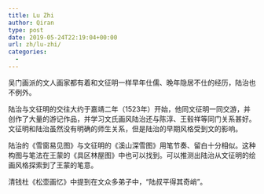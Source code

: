 ```yaml
---
title: Lu Zhi
author: Qiran
type: post
date: 2019-05-24T22:19:04+00:00
url: zh/lu-zhi/
categories:
  - 
---
```

吴门画派的文人画家都有着和文征明一样早年仕儒、晚年隐居不仕的经历，陆治也不例外。

陆治与文征明的交往大约于嘉靖二年（1523年）开始，他同文征明一同交游，并创作了大量的游记作品，并学习文氏画风陆治还与陈淳、王毂祥等同门关系甚好。文征明和陆治虽然没有明确的师生关系，但是陆治的早期风格受到文的影响。

陆治的《雪窗易见图》与文征明的《溪山深雪图》用笔节奏、留白十分相似。这种构图与笔法在王蒙的《具区林屋图》中也可以找到。可以推测出陆治从文征明的绘画风格探索到了王蒙的笔意。

清钱杜《松壶画忆》中提到在文众多弟子中，“陆叔平得其奇峭”。

